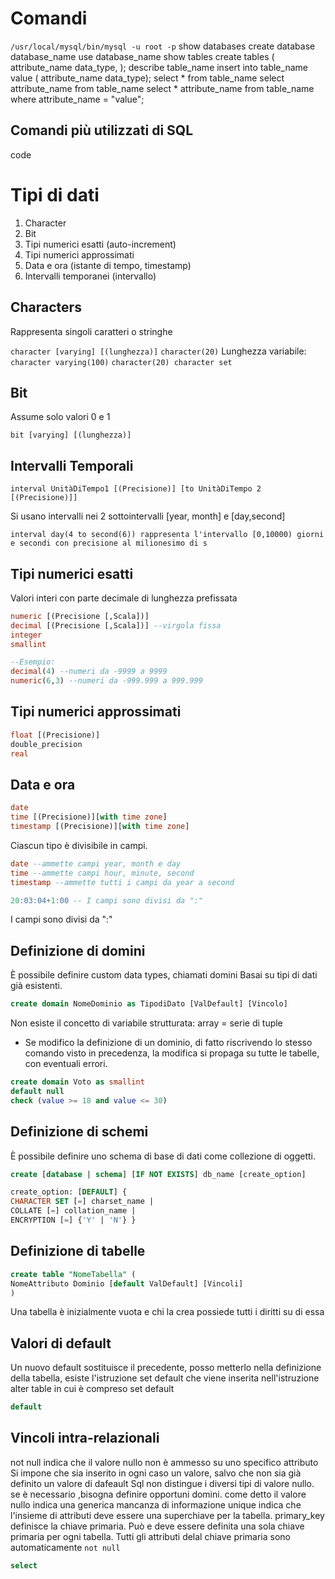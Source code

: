 # Comandi
``` /usr/local/mysql/bin/mysql -u root -p ```
show databases
create database database_name
use database_name
show tables
create tables (
    attribute_name data_type,
);
describe table_name
insert into table_name value ( attribute_name data_type);
select * from table_name 
select attribute_name from table_name 
select * attribute_name from table_name where attribute_name = "value";

## Comandi più utilizzati di SQL
code
# Tipi di dati
1. Character
2. Bit
3. Tipi numerici esatti (auto-increment)
4. Tipi numerici approssimati
5. Data e ora (istante di tempo, timestamp)
6. Intervalli temporanei (intervallo)

## Characters
Rappresenta singoli caratteri o stringhe

```character [varying] [(lunghezza)]```
```character(20)```
Lunghezza variabile: ```character varying(100)```
```character(20) character set```

## Bit
Assume solo valori 0 e 1
```
bit [varying] [(lunghezza)]
```

##  Intervalli Temporali
```
interval UnitàDiTempo1 [(Precisione)] [to UnitàDiTempo 2 [(Precisione)]]
```
Si usano intervalli nei 2 sottointervalli [year, month] e [day,second]

```
interval day(4 to second(6)) rappresenta l'intervallo [0,10000) giorni e secondi con precisione al milionesimo di s
```

## Tipi numerici esatti
Valori interi con parte decimale di lunghezza prefissata

``` sql
numeric [(Precisione [,Scala])]
decimal [(Precisione [,Scala])] --virgola fissa
integer
smallint

--Esempio: 
decimal(4) --numeri da -9999 a 9999 
numeric(6,3) --numeri da -999.999 a 999.999
```

## Tipi numerici approssimati
```sql
float [(Precisione)]
double_precision
real
```

## Data e ora
```sql
date
time [(Precisione)][with time zone]
timestamp [(Precisione)][with time zone]
```
Ciascun tipo è divisibile in campi.
```sql
date --ammette campi year, month e day
time --ammette campi hour, minute, second
timestamp --ammette tutti i campi da year a second

20:03:04+1:00 -- I campi sono divisi da ":"
```
I campi sono divisi da ":"

## Definizione di domini
È possibile definire custom data types, chiamati domini
Basai su tipi di dati già esistenti. 
```sql
create domain NomeDominio as TipodiDato [ValDefault] [Vincolo]
```
Non esiste il concetto di variabile strutturata: array = serie di tuple

- Se modifico la definizione di un dominio, di fatto riscrivendo lo stesso comando visto in precedenza, la modifica si propaga su tutte le tabelle, con eventuali errori. 

```sql
create domain Voto as smallint
default null
check (value >= 18 and value <= 30)
```

## Definizione di schemi
È possibile definire uno schema di base di dati come collezione di oggetti. 
 ```sql
create [database | schema] [IF NOT EXISTS] db_name [create_option]

create_option: [DEFAULT] {
CHARACTER SET [=] charset_name |
COLLATE [=] collation_name | 
ENCRYPTION [=] {'Y' | 'N'} }
 ```
 ## Definizione di tabelle
 ```sql
create table "NomeTabella" (
NomeAttributo Dominio [default ValDefault] [Vincoli] 
)
 ```

 Una tabella è inizialmente vuota e chi la crea possiede tutti i diritti su di essa

## Valori di default
Un nuovo default sostituisce il precedente, posso metterlo nella definizione della tabella, esiste l'istruzione set default che viene inserita nell'istruzione alter table in cui è compreso set default
```sql
default
```

## Vincoli intra-relazionali
not null indica che il valore nullo non è ammesso su uno specifico attributo
Si impone che sia inserito in ogni caso un valore, salvo che non sia già definito un valore di dafeault
Sql non distingue i diversi tipi di valore nullo. se è necessario ,bisogna definire opportuni domini. 
come detto il valore nullo indica una generica mancanza di informazione
unique indica che l'insieme di attributi deve essere una superchiave per la tabella.
primary_key definisce la chiave primaria. Può e deve essere definita una sola chiave primaria per ogni tabella. 
Tutti gli attributi delal chiave primaria sono automaticamente ```not null```
```sql
select
```
